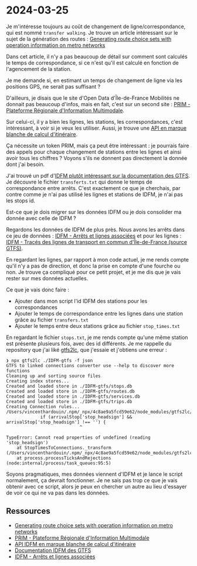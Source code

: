 # 2024-03-25

Je m'intéresse toujours au coût de changement de ligne/correspondance, qui est nommé `transfer walking`.
Je trouve un article intéressant sur le sujet de la génération des routes :
[Generating route choice sets with operation information on metro networks](https://www.sciencedirect.com/science/article/pii/S2095756416300988)

Dans cet article, il n'y a pas beaucoup de détail sur comment sont calculés le temps de correspondance,
si ce n'est qu'il est calculé en fonction de l'agencement de la station.

Je me demande si, en estimant un temps de changement de ligne via les positions GPS, ne serait pas suffisant ?

D'ailleurs, je disais que le site d'Open Data d'Île-de-France Mobilités ne donnait pas beaucoup d'infos, mais en fait,
c'est sur un second
site : [PRIM - Plateforme Régionale d'Information Multimodale](https://prim.iledefrance-mobilites.fr/).

Sur celui-ci, il y a bien les lignes, les stations, les correspondances, c'est intéressant, à voir si je veux les
utiliser.
Aussi, je trouve
une [API en marque blanche de calcul d'itinéraire](https://prim.iledefrance-mobilites.fr/widgets/idfm-marque_blanche-a).

Ça nécessite un token PRIM, mais ça peut être intéressant : je pourrais faire des appels pour chaque changement de
stations
entre les lignes et ainsi avoir tous les chiffres ?
Voyons s'ils ne donnent pas directement la donnée dont j'ai besoin.

J'ai trouvé un pdf d'[IDFM plutôt intéressant sur la documentation des GTFS](./assets/IDFM_Documentation_GTFS.pdf).
Je découvre le fichier `transferts.txt` qui donne le temps de correspondance entre arrêts.
C'est exactement ce que je cherchais, par contre comme je n'ai pas utilisé les lignes et stations de IDFM, je n'ai pas
les stops id.

Est-ce que je dois migrer sur les données IDFM ou je dois consolider ma donnée avec celle de IDFM ?

Regardons les données de IDFM de plus près.
Nous avons les arrêts dans ce jeu de
données : [IDFM - Arrêts et lignes associées](https://prim.iledefrance-mobilites.fr/jeux-de-donnees/arrets-lignes)
et pour les
lignes : [IDFM - Tracés des lignes de transport en commun d'Île-de-France (source GTFS)](https://prim.iledefrance-mobilites.fr/jeux-de-donnees/traces-des-lignes-de-transport-en-commun-idfm).

En regardant les lignes, par rapport à mon code actuel, je me rends compte qu'il n'y a pas de direction,
et donc la prise en compte d'une fourche ou non.
Je trouve ça compliqué pour ce petit projet, et je me dis que je vais rester sur mes données actuelles.

Ce que je vais donc faire :

- Ajouter dans mon script l'id IDFM des stations pour les correspondances
- Ajouter le temps de correspondance entre les lignes dans une station grâce au fichier `transfers.txt`
- Ajouter le temps entre deux stations grâce au fichier `stop_times.txt`

En regardant le fichier `stops.txt`, je me rends compte qu'une même station est présente plusieurs fois, avec des id
différents.
Je me rappelle du repository que j'ai liké [gtfs2lc](github.com/linkedconnections/gtfs2lc), que j'essaie et j'obtiens
une erreur :

```shell
❯ npx gtfs2lc ./IDFM-gtfs -f json
GTFS to linked connections converter use --help to discover more functions
Cleaning up and sorting source files
Creating index stores...
Created and loaded store in ./IDFM-gtfs/stops.db
Created and loaded store in ./IDFM-gtfs/routes.db
Created and loaded store in ./IDFM-gtfs/services.db
Created and loaded store in ./IDFM-gtfs/trips.db
Creating Connection rules...
/Users/vincenthardouin/.npm/_npx/4c8ae9a5fcd59e62/node_modules/gtfs2lc/lib/stoptimes/st2c.js:45
			 if (arrivalStop['stop_headsign'] && arrivalStop['stop_headsign'] !== '') {
			                ^

TypeError: Cannot read properties of undefined (reading 'stop_headsign')
    at StopTimesToConnections._transform (/Users/vincenthardouin/.npm/_npx/4c8ae9a5fcd59e62/node_modules/gtfs2lc/lib/stoptimes/st2c.js:45:20)
    at process.processTicksAndRejections (node:internal/process/task_queues:95:5)
```

Soyons pragmatiques, mes données viennent d'IDFM et je lance le script normalement, ça devrait fonctionner.
Je ne sais pas trop ce que je vais obtenir avec ce script, alors je peux en chercher un autre au lieu d'essayer de voir
ce qui ne va pas dans les données.

## Ressources

- [Generating route choice sets with operation information on metro networks](https://www.sciencedirect.com/science/article/pii/S2095756416300988)
- [PRIM - Plateforme Régionale d'Information Multimodale](https://prim.iledefrance-mobilites.fr/)
- [API IDFM en marque blanche de calcul d'itinéraire](https://prim.iledefrance-mobilites.fr/widgets/idfm-marque_blanche-a)
- [Documentation IDFM des GTFS](./assets/IDFM_Documentation_GTFS.pdf)
- [IDFM - Arrêts et lignes associées](https://prim.iledefrance-mobilites.fr/jeux-de-donnees/arrets-lignes)
